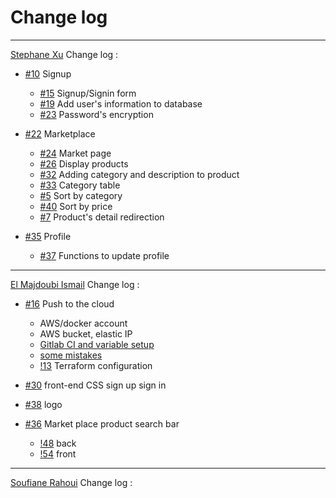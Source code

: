 # Change log

---

[Stephane Xu](https://gaufre.informatique.univ-paris-diderot.fr/xus) Change log :

- [#10](https://gaufre.informatique.univ-paris-diderot.fr/elmajdou/poca-2020/issues/10) Signup
    * [#15](https://gaufre.informatique.univ-paris-diderot.fr/elmajdou/poca-2020/issues/15) Signup/Signin form
    * [#19](https://gaufre.informatique.univ-paris-diderot.fr/elmajdou/poca-2020/issues/19) Add user's information to database
    * [#23](https://gaufre.informatique.univ-paris-diderot.fr/elmajdou/poca-2020/issues/23) Password's encryption

- [#22](https://gaufre.informatique.univ-paris-diderot.fr/elmajdou/poca-2020/issues/22) Marketplace
    * [#24](https://gaufre.informatique.univ-paris-diderot.fr/elmajdou/poca-2020/issues/24) Market page
    * [#26](https://gaufre.informatique.univ-paris-diderot.fr/elmajdou/poca-2020/issues/26) Display products
    * [#32](https://gaufre.informatique.univ-paris-diderot.fr/elmajdou/poca-2020/issues/32) Adding category and description to product
    * [#33](https://gaufre.informatique.univ-paris-diderot.fr/elmajdou/poca-2020/issues/33) Category table
    * [#5](https://gaufre.informatique.univ-paris-diderot.fr/elmajdou/poca-2020/issues/5) Sort by category
    * [#40](https://gaufre.informatique.univ-paris-diderot.fr/elmajdou/poca-2020/issues/40) Sort by price
    * [#7](https://gaufre.informatique.univ-paris-diderot.fr/elmajdou/poca-2020/issues/7) Product's detail redirection

- [#35](https://gaufre.informatique.univ-paris-diderot.fr/elmajdou/poca-2020/issues/22) Profile
    * [#37](https://gaufre.informatique.univ-paris-diderot.fr/elmajdou/poca-2020/issues/37) Functions to update profile

---

[El Majdoubi Ismail](https://gaufre.informatique.univ-paris-diderot.fr/elmajdou) Change log :

- [#16](https://gaufre.informatique.univ-paris-diderot.fr/elmajdou/poca-2020/issues/16) Push to the cloud
    * AWS/docker account
    * AWS bucket, elastic IP
    * [Gitlab CI and variable setup](https://gaufre.informatique.univ-paris-diderot.fr/elmajdou/poca-2020/settings/ci_cd)
    * [some mistakes](https://gaufre.informatique.univ-paris-diderot.fr/elmajdou/poca-2020/commit/258acbdcac3d01333a9026b9c9db343c05672af2)
    * [!13](https://gaufre.informatique.univ-paris-diderot.fr/elmajdou/poca-2020/merge_requests/13) Terraform configuration


- [#30](https://gaufre.informatique.univ-paris-diderot.fr/elmajdou/poca-2020/issues/30) front-end CSS sign up sign in

- [#38](https://gaufre.informatique.univ-paris-diderot.fr/elmajdou/poca-2020/issues/38) logo

- [#36](https://gaufre.informatique.univ-paris-diderot.fr/elmajdou/poca-2020/issues/36) Market place product search bar
    * [!48](https://gaufre.informatique.univ-paris-diderot.fr/elmajdou/poca-2020/merge_requests/48/diffs) back
    * [!54](https://gaufre.informatique.univ-paris-diderot.fr/elmajdou/poca-2020/merge_requests/54/diffs) front


---
[Soufiane Rahoui](https://gaufre.informatique.univ-paris-diderot.fr/rahoui) Change log :


